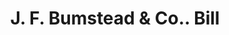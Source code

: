 ---
doi: 10.7916/D8MP6FBN
date_other: '1850'
date_other_textual: 1850-1859
form: printed ephemera
genre:
- Invoices
name:
- J. F. Bumstead & Co.
object_in_context_url: https://biggert.cul.columbia.edu/items/view/ave_biggert_01028
subject_hierarchical_geographic:
- New York, New York, United States
subject_name:
- J. F. Bumstead & Co.
title: J. F. Bumstead & Co.. Bill
sort_title: J. F. Bumstead & Co.. Bill
call_number: ave_biggert_01028
coordinates:
- 40.71277777777778,-74.00583333333333
pid: ave_biggert_01028
identifiers: ave_biggert_01028
thumbnail: https://derivativo-3.library.columbia.edu/iiif/2/ldpd:344277/full/!256,256/0/native.jpg
permalink: /biggert/ave_biggert_01028/
layout: iiif-image-page
---